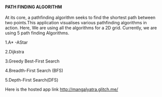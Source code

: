 
#### PATH FINDING ALGORITHM

At its core, a pathfinding algorithm seeks to find the shortest path between two points.This application visualises various pathfinding algorithms in action.
Here, We are using all the algorithms for a 2D grid.
Currently, we are using 5 path finding Algorithms. 

1.A* -AStar 

2.Dijkstra 

3.Greedy Best-First Search

4.Breadth-First Search (BFS)

5.Depth-First Search(DFS)

Here is the hosted app link http://mangalyatra.glitch.me/
